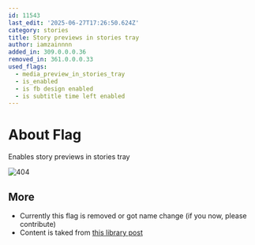 ```yaml
---
id: 11543
last_edit: '2025-06-27T17:26:50.624Z'
category: stories
title: Story previews in stories tray
author: iamzainnnn
added_in: 309.0.0.0.36
removed_in: 361.0.0.0.33
used_flags:
  - media_preview_in_stories_tray
  - is_enabled
  - is fb design enabled
  - is subtitle time left enabled
---
```


# About Flag

Enables story previews in stories tray

![404](ss2.png)

## More

- Currently this flag is removed or got name change (if you now, please contribute)
- Content is taked from [this library post](https://t.me/instafel/34335/34439)
